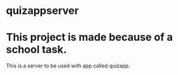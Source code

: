 # quizappserver
# This project is made because of a school task.

This is a server to be used with app called quizapp.
